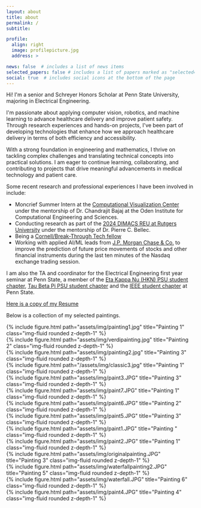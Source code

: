 ```yaml
---
layout: about
title: about
permalink: /
subtitle: 

profile:
  align: right
  image: profilepicture.jpg
  address: >

news: false  # includes a list of news items
selected_papers: false # includes a list of papers marked as "selected={true}"
social: true  # includes social icons at the bottom of the page
---
```


Hi! I'm a senior and Schreyer Honors Scholar at Penn State University, majoring in Electrical Engineering. 

I'm passionate about applying computer vision, robotics, and machine learning to advance healthcare delivery and improve patient safety. Through research experiences and hands-on projects, I've been part of developing technologies that enhance how we approach healthcare delivery in terms of both efficiency and accessibility. 

With a strong foundation in engineering and mathematics, I thrive on tackling complex challenges and translating technical concepts into practical solutions. I am eager to continue learning, collaborating, and contributing to projects that drive meaningful advancements in medical technology and patient care.

Some recent research and professional experiences I have been involved in include:

 - Moncrief Summer Intern at the [Computational Visualization Center](https://oden.utexas.edu/research/centers-and-groups/computational-visualization-center/) under the mentorship of Dr. Chandrajit Bajaj at the Oden Institute for Computational Engineering and Sciences. 
 - Conducting research as part of the [2024 DIMACS REU at Rutgers University](https://reu.dimacs.rutgers.edu/~jk2264/) under the mentorship of Dr. Pierre C. Bellec.
 - Being a [Cornell/Break-Through Tech fellow](https://tech.cornell.edu/impact/break-through-tech/)
 - Working with applied AI/ML leads from [J.P. Morgan Chase & Co.](https://www.jpmorganchase.com/about/technology/research/ai) to improve the prediction of future price movements of stocks and other financial instruments during the last ten minutes of the Nasdaq exchange trading session.

I am also the TA and coordinator for the Electrical Engineering first year seminar at Penn State, a member of the [Eta Kappa Nu (HKN) PSU student chapter](https://sites.psu.edu/hkneecs/), [Tau Beta Pi PSU student chapter](https://sites.psu.edu/tbppab/) and the [IEEE student chapter](https://sites.psu.edu/psuieee/) at Penn State.

[Here is a copy of my Resume](assets/pdf/Jasmine_Khalil_Resume.pdf)

Below is a collection of my selected paintings. 

<div class="row">
    <div class="col-sm mt-3 mt-md-0">
        {% include figure.html path="assets/img/painting1.jpg" title="Painting 1" class="img-fluid rounded z-depth-1" %}
    </div>
    <div class="col-sm mt-3 mt-md-0">
        {% include figure.html path="assets/img/verdipainting.jpg" title="Painting 2" class="img-fluid rounded z-depth-1" %}
    </div>
    <div class="col-sm mt-3 mt-md-0">
        {% include figure.html path="assets/img/painting2.jpg" title="Painting 3" class="img-fluid rounded z-depth-1" %}
    </div>
</div>

<div class="row">
    <div class="col-sm mt-3 mt-md-0">
        {% include figure.html path="/assets/img/classic3.jpg" title="Painting 1" class="img-fluid rounded z-depth-1" %}
    </div>
    <div class="col-sm mt-3 mt-md-0">
        {% include figure.html path="assets/img/paint3.JPG" title="Painting 3" class="img-fluid rounded z-depth-1" %}
    </div>
    <div class="col-sm mt-3 mt-md-0">
        {% include figure.html path="assets/img/paint7.JPG" title="Painting 1" class="img-fluid rounded z-depth-1" %}
    </div>
</div>

<div class="row">
    <div class="col-sm mt-3 mt-md-0">
        {% include figure.html path="assets/img/paint6.JPG" title="Painting 2" class="img-fluid rounded z-depth-1" %}
    </div>
    <div class="col-sm mt-3 mt-md-0">
        {% include figure.html path="assets/img/paint5.JPG" title="Painting 3" class="img-fluid rounded z-depth-1" %}
    </div>
    <div class="col-sm mt-3 mt-md-0">
        {% include figure.html path="assets/img/paint1.JPG" title="Painting " class="img-fluid rounded z-depth-1" %}
    </div>
</div>

<div class="row">
    <div class="col-sm mt-3 mt-md-0">
        {% include figure.html path="assets/img/paint2.JPG" title="Painting 1" class="img-fluid rounded z-depth-1" %}
    </div>
    <div class="col-sm mt-3 mt-md-0">
        {% include figure.html path="assets/img/originalpainting.JPG" title="Painting 3" class="img-fluid rounded z-depth-1" %}
    </div>
    <div class="col-sm mt-3 mt-md-0">
        {% include figure.html path="assets/img/waterfallpainting2.JPG" title="Painting 5" class="img-fluid rounded z-depth-1" %}
    </div>
</div>

<div class="row">
    <div class="col-sm mt-3 mt-md-0">
        {% include figure.html path="assets/img/waterfall.JPG" title="Painting 6" class="img-fluid rounded z-depth-1" %}
    </div>
    <div class="col-sm mt-3 mt-md-0">
        {% include figure.html path="assets/img/paint4.JPG" title="Painting 4" class="img-fluid rounded z-depth-1" %}
    </div>
</div>
